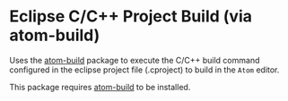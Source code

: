 # Eclipse C/C++ Project Build (via atom-build)

Uses the [atom-build](https://github.com/noseglid/atom-build) package to execute
the C/C++ build command configured in the eclipse project file (.cproject) to build in the `Atom` editor.

This package requires [atom-build](https://github.com/noseglid/atom-build) to be installed.
